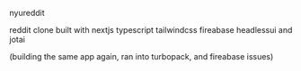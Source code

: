nyureddit

reddit clone built with nextjs typescript tailwindcss fireabase headlessui and jotai

(building the same app again, ran into turbopack, and fireabase issues)
